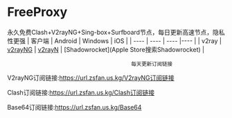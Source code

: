 # FreeProxy
永久免费Clash+V2rayNG+Sing-box+Surfboard节点，每日更新高速节点，隐私性更强
|  客户端  | Android  | Windows  | iOS  |
|  ----  | ----   | ----  |----  |
| v2ray  | [v2rayNG](https://github.com/2dust/v2rayNG/releases/tag/1.8.29) | [v2rayN](https://github.com/2dust/v2rayN/releases) | [Shadowrocket](Apple Store搜索Shadowrocket) |

                                            每天更新订阅链接
V2rayNG订阅链接:https://url.zsfan.us.kg/V2rayNG订阅链接    

Clash订阅链接:https://url.zsfan.us.kg/Clash订阅链接

Base64订阅链接:https://url.zsfan.us.kg/Base64
